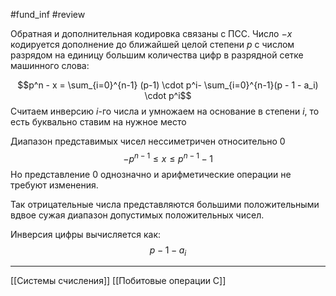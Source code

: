 #fund_inf #review

Обратная и дополнительная кодировка связаны с ПСС. 
Число $-x$ кодируется дополнение до ближайшей целой степени $p$ с числом разрядом на единицу большим количества цифр в разрядной сетке машинного слова:

$$p^n - x = \sum_{i=0}^{n-1} (p-1) \cdot p^i- \sum_{i=0}^{n-1}(p - 1 - a_i) \cdot p^i$$
Считаем инверсию $i$-го числа и умножаем на основание в степени $i$, то есть буквально ставим на нужное место

Диапазон представимых чисел нессиметричен относительно $0$
$$-p^{n-1} \leq x \leq p^{n-1} - 1$$
Но представление 0 однозначно и арифметические операции не требуют изменения.

Так отрицательные числа представляются большими положительными вдвое сужая диапазон допустимых положительных чисел. 

Инверсия цифры вычисляется как:
$$p - 1 - a_i$$

---
[[Системы счисления]] [[Побитовые операции C]]